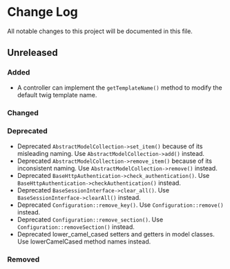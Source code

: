 # Change Log
All notable changes to this project will be documented in this file.

## Unreleased

### Added
* A controller can implement the `getTemplateName()` method to modify the default twig template name.

### Changed

### Deprecated

* Deprecated `AbstractModelCollection->set_item()` because of its misleading naming. Use `AbstractModelCollection->add()` instead.
* Deprecated `AbstractModelCollection->remove_item()` because of its inconsistent naming. Use `AbstractModelCollection->remove()` instead.
* Deprecated `BaseHttpAuthentication->check_authentication()`. Use `BaseHttpAuthentication->checkAuthentication()` instead.
* Deprecated `BaseSessionInterface->clear_all()`. Use `BaseSessionInterface->clearAll()` instead.
* Deprecated `Configuration::remove_key()`. Use `Configuration::remove()` instead.
* Deprecated `Configuration::remove_section()`. Use `Configuration::removeSection()` instead.
* Deprecated lower_camel_cased setters and getters in model classes. Use lowerCamelCased method names instead.

### Removed
